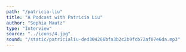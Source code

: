 ```yaml
---
path: "/patricia-liu"
title: "A Podcast with Patricia Liu"
author: "Sophia Mautz"
type: "Interview"
source: "../icons/4.jpg"
sound: "/static/patricialiu-ded304266bfa3b2c2b9fcb72af07e6da.mp3"
---
```

